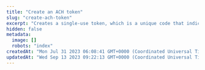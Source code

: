```yaml
---
title: "Create an ACH token"
slug: "create-ach-token"
excerpt: "Creates a single-use token, which is a unique code that indicates Automated Clearing House (ACH) details. Single-pay tokens can be used for a single payment like [charge](https://docs.clover.com/reference/createcharge) or [pay for an order](https://docs.clover.com/reference/postordersidpay)."
hidden: false
metadata: 
  image: []
  robots: "index"
createdAt: "Mon Jul 31 2023 06:08:41 GMT+0000 (Coordinated Universal Time)"
updatedAt: "Wed Sep 13 2023 09:22:13 GMT+0000 (Coordinated Universal Time)"
---
```

